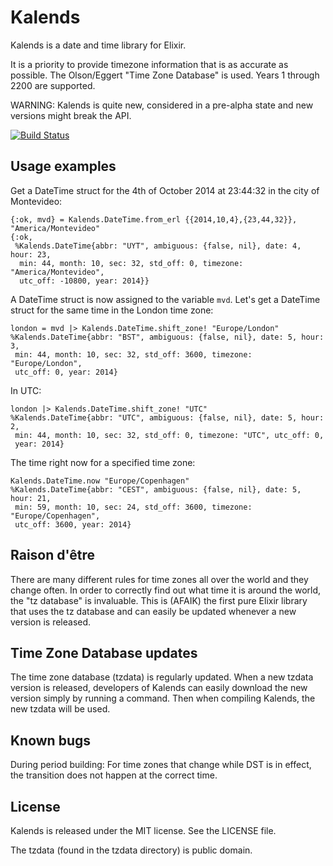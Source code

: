 Kalends
=======

Kalends is a date and time library for Elixir.

It is a priority to provide timezone information that is as accurate as
possible. The Olson/Eggert "Time Zone Database" is used. Years 1 through 2200
are supported.

WARNING: Kalends is quite new, considered in a pre-alpha state and new
versions might break the API.

[![Build
Status](https://travis-ci.org/lau/kalends.svg?branch=master)](https://travis-ci.org/lau/kalends)

## Usage examples

Get a DateTime struct for the 4th of October 2014 at 23:44:32 in the city of
Montevideo:

    {:ok, mvd} = Kalends.DateTime.from_erl {{2014,10,4},{23,44,32}}, "America/Montevideo"
    {:ok,
     %Kalends.DateTime{abbr: "UYT", ambiguous: {false, nil}, date: 4, hour: 23,
      min: 44, month: 10, sec: 32, std_off: 0, timezone: "America/Montevideo",
      utc_off: -10800, year: 2014}}

A DateTime struct is now assigned to the variable `mvd`. Let's get a DateTime
struct for the same time in the London time zone:

    london = mvd |> Kalends.DateTime.shift_zone! "Europe/London"
    %Kalends.DateTime{abbr: "BST", ambiguous: {false, nil}, date: 5, hour: 3,
     min: 44, month: 10, sec: 32, std_off: 3600, timezone: "Europe/London",
     utc_off: 0, year: 2014}

In UTC:

    london |> Kalends.DateTime.shift_zone! "UTC"
    %Kalends.DateTime{abbr: "UTC", ambiguous: {false, nil}, date: 5, hour: 2,
     min: 44, month: 10, sec: 32, std_off: 0, timezone: "UTC", utc_off: 0,
     year: 2014}

The time right now for a specified time zone:

    Kalends.DateTime.now "Europe/Copenhagen"
    %Kalends.DateTime{abbr: "CEST", ambiguous: {false, nil}, date: 5, hour: 21,
     min: 59, month: 10, sec: 24, std_off: 3600, timezone: "Europe/Copenhagen",
     utc_off: 3600, year: 2014}

## Raison d'être

There are many different rules for time zones all over the world and they change
often. In order to correctly find out what time it is around the world, the
"tz database" is invaluable. This is (AFAIK) the first pure Elixir library that
uses the tz database and can easily be updated whenever a new version is
released.

## Time Zone Database updates

The time zone database (tzdata) is regularly updated. When a new tzdata
version is released, developers of Kalends can easily download the new version
simply by running a command. Then when compiling Kalends, the new tzdata will be
used.

## Known bugs

During period building: For time zones that change while DST is in effect, the
transition does not happen at the correct time.

## License

Kalends is released under the MIT license. See the LICENSE file.

The tzdata (found in the tzdata directory) is public domain.
